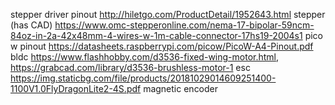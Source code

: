 stepper driver pinout http://hiletgo.com/ProductDetail/1952643.html
stepper (has CAD) https://www.omc-stepperonline.com/nema-17-bipolar-59ncm-84oz-in-2a-42x48mm-4-wires-w-1m-cable-connector-17hs19-2004s1
pico w pinout https://datasheets.raspberrypi.com/picow/PicoW-A4-Pinout.pdf
bldc https://www.flashhobby.com/d3536-fixed-wing-motor.html, https://grabcad.com/library/d3536-brushless-motor-1
esc https://img.staticbg.com/file/products/20181029014609251400-1100V1.0FlyDragonLite2-4S.pdf
magnetic encoder 